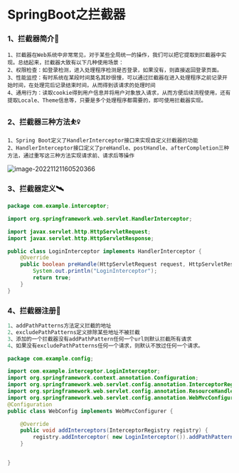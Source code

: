# SpringBoot之拦截器

### 1、拦截器简介:carousel_horse:

```
1、拦截器在Web系统中非常常见，对于某些全局统一的操作，我们可以把它提取到拦截器中实现。总结起来，拦截器大致有以下几种使用场景：
2、权限检查：如登录检测，进入处理程序检测是否登录，如果没有，则直接返回登录页面。
3、性能监控：有时系统在某段时间莫名其妙很慢，可以通过拦截器在进入处理程序之前记录开始时间，在处理完后记录结束时间，从而得到该请求的处理时间
4、通用行为：读取cookie得到用户信息并将用户对象放入请求，从而方便后续流程使用，还有提取Locale、Theme信息等，只要是多个处理程序都需要的，即可使用拦截器实现。
```

### 2、拦截器三种方法:basketball_woman:

```
1、Spring Boot定义了HandlerInterceptor接口来实现自定义拦截器的功能
2、HandlerInterceptor接口定义了preHandle、postHandle、afterCompletion三种方法，通过重写这三种方法实现请求前、请求后等操作
```

![image-20221121160520366](C:\Users\ZZZYY\AppData\Roaming\Typora\typora-user-images\image-20221121160520366.png)

### 3、拦截器定义:artificial_satellite:

```java
package com.example.interceptor;

import org.springframework.web.servlet.HandlerInterceptor;

import javax.servlet.http.HttpServletRequest;
import javax.servlet.http.HttpServletResponse;

public class LoginInterceptor implements HandlerInterceptor {
    @Override
    public boolean preHandle(HttpServletRequest request, HttpServletResponse response, Object handler) throws Exception {
        System.out.println("LoginInterceptor");
        return true;
    }
}
```

### 4、拦截器注册:boxing_glove:

```java
1、addPathPatterns方法定义拦截的地址
2、excludePathPatterns定义排除某些地址不被拦截
3、添加的一个拦截器没有addPathPattern任何一个url则默认拦截所有请求
4、如果没有excludePathPatterns任何一个请求，则默认不放过任何一个请求。

package com.example.config;

import com.example.interceptor.LoginInterceptor;
import org.springframework.context.annotation.Configuration;
import org.springframework.web.servlet.config.annotation.InterceptorRegistry;
import org.springframework.web.servlet.config.annotation.ResourceHandlerRegistry;
import org.springframework.web.servlet.config.annotation.WebMvcConfigurer;
@Configuration
public class WebConfig implements WebMvcConfigurer {

    @Override
    public void addInterceptors(InterceptorRegistry registry) {
        registry.addInterceptor( new LoginInterceptor()).addPathPatterns("/user/**");
    }


}
```


